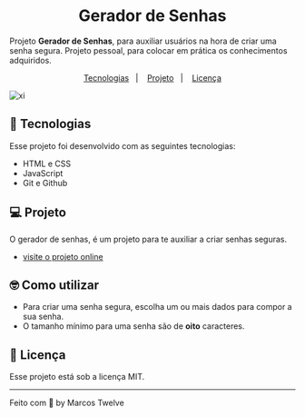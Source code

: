   <h1 align="center">Gerador de Senhas</h1>

  Projeto __Gerador de Senhas__, para auxiliar usuários na hora de criar uma senha segura.
  Projeto pessoal, para colocar em prática os conhecimentos adquiridos.

<p align="center">
  <a href="#-tecnologias">Tecnologias</a>&nbsp;&nbsp;&nbsp;|&nbsp;&nbsp;&nbsp;
  <a href="#-projeto">Projeto</a>&nbsp;&nbsp;&nbsp;|&nbsp;&nbsp;&nbsp;
  <a href="#memo-licença">Licença</a>
</p>



![xi](https://github.com/marcostwelve/gerador-senha/assets/94411600/d593f772-637c-4915-9244-231f7e2d581b)

## 🚀 Tecnologias

Esse projeto foi desenvolvido com as seguintes tecnologias:

- HTML e CSS
- JavaScript
- Git e Github

## 💻 Projeto

O gerador de senhas, é um projeto para te auxiliar a criar senhas seguras.

- [visite o projeto online](https://gerador-senha-lovat.vercel.app/)

## 🤓 Como utilizar

 - Para criar uma senha segura, escolha um ou mais dados  para compor a sua senha.
 - O tamanho mínimo para uma senha são de __oito__ caracteres.


## :memo: Licença

Esse projeto está sob a licença MIT.

---

Feito com 💜 by Marcos Twelve
